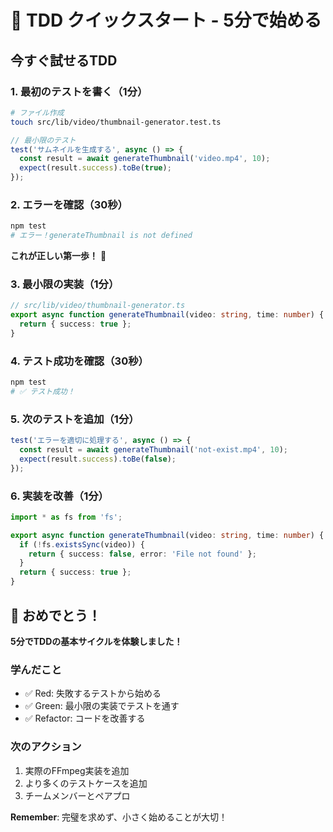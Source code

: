 # 🚀 TDD クイックスタート - 5分で始める

## 今すぐ試せるTDD

### 1. 最初のテストを書く（1分）

```bash
# ファイル作成
touch src/lib/video/thumbnail-generator.test.ts
```

```typescript
// 最小限のテスト
test('サムネイルを生成する', async () => {
  const result = await generateThumbnail('video.mp4', 10);
  expect(result.success).toBe(true);
});
```

### 2. エラーを確認（30秒）

```bash
npm test
# エラー！generateThumbnail is not defined
```

**これが正しい第一歩！** 🎯

### 3. 最小限の実装（1分）

```typescript
// src/lib/video/thumbnail-generator.ts
export async function generateThumbnail(video: string, time: number) {
  return { success: true };
}
```

### 4. テスト成功を確認（30秒）

```bash
npm test
# ✅ テスト成功！
```

### 5. 次のテストを追加（1分）

```typescript
test('エラーを適切に処理する', async () => {
  const result = await generateThumbnail('not-exist.mp4', 10);
  expect(result.success).toBe(false);
});
```

### 6. 実装を改善（1分）

```typescript
import * as fs from 'fs';

export async function generateThumbnail(video: string, time: number) {
  if (!fs.existsSync(video)) {
    return { success: false, error: 'File not found' };
  }
  return { success: true };
}
```

## 🎉 おめでとう！

**5分でTDDの基本サイクルを体験しました！**

### 学んだこと
- ✅ Red: 失敗するテストから始める
- ✅ Green: 最小限の実装でテストを通す
- ✅ Refactor: コードを改善する

### 次のアクション
1. 実際のFFmpeg実装を追加
2. より多くのテストケースを追加
3. チームメンバーとペアプロ

**Remember**: 完璧を求めず、小さく始めることが大切！